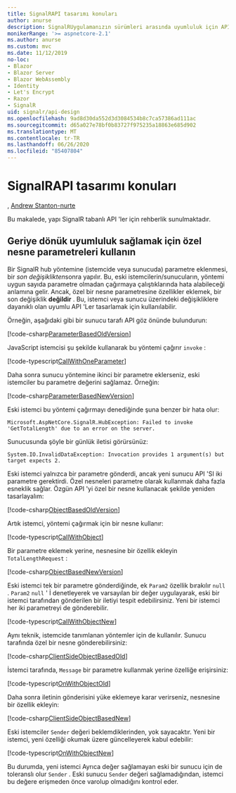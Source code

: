 ```yaml
---
title: SignalRAPI tasarımı konuları
author: anurse
description: SignalRUygulamanızın sürümleri arasında uyumluluk için API 'leri tasarlamayı öğrenin.
monikerRange: '>= aspnetcore-2.1'
ms.author: anurse
ms.custom: mvc
ms.date: 11/12/2019
no-loc:
- Blazor
- Blazor Server
- Blazor WebAssembly
- Identity
- Let's Encrypt
- Razor
- SignalR
uid: signalr/api-design
ms.openlocfilehash: 9ad8d30da552d3d3084534b8c7ca57386ad111ac
ms.sourcegitcommit: d65a027e78bf0b83727f975235a18863e685d902
ms.translationtype: MT
ms.contentlocale: tr-TR
ms.lasthandoff: 06/26/2020
ms.locfileid: "85407804"
---
```

# <a name="signalr-api-design-considerations"></a>SignalRAPI tasarımı konuları

, [Andrew Stanton-nurte](https://twitter.com/anurse)

Bu makalede, yapı SignalR tabanlı API 'ler için rehberlik sunulmaktadır.

## <a name="use-custom-object-parameters-to-ensure-backwards-compatibility"></a>Geriye dönük uyumluluk sağlamak için özel nesne parametreleri kullanın

Bir SignalR hub yöntemine (istemcide veya sunucuda) parametre eklenmesi, bir *son değişiklikten*sonra yapılır. Bu, eski istemcilerin/sunucuların, yöntemi uygun sayıda parametre olmadan çağırmaya çalıştıklarında hata alabileceği anlamına gelir. Ancak, özel bir nesne parametresine özellikler eklemek, bir son değişiklik **değildir** . Bu, istemci veya sunucu üzerindeki değişikliklere dayanıklı olan uyumlu API 'Ler tasarlamak için kullanılabilir.

Örneğin, aşağıdaki gibi bir sunucu tarafı API göz önünde bulundurun:

[!code-csharp[ParameterBasedOldVersion](api-design/sample/Samples.cs?name=ParameterBasedOldVersion)]

JavaScript istemcisi şu şekilde kullanarak bu yöntemi çağırır `invoke` :

[!code-typescript[CallWithOneParameter](api-design/sample/Samples.ts?name=CallWithOneParameter)]

Daha sonra sunucu yöntemine ikinci bir parametre eklerseniz, eski istemciler bu parametre değerini sağlamaz. Örneğin:

[!code-csharp[ParameterBasedNewVersion](api-design/sample/Samples.cs?name=ParameterBasedNewVersion)]

Eski istemci bu yöntemi çağırmayı denediğinde şuna benzer bir hata olur:

```
Microsoft.AspNetCore.SignalR.HubException: Failed to invoke 'GetTotalLength' due to an error on the server.
```

Sunucusunda şöyle bir günlük iletisi görürsünüz:

```
System.IO.InvalidDataException: Invocation provides 1 argument(s) but target expects 2.
```

Eski istemci yalnızca bir parametre gönderdi, ancak yeni sunucu API 'SI iki parametre gerektirdi. Özel nesneleri parametre olarak kullanmak daha fazla esneklik sağlar. Özgün API 'yi özel bir nesne kullanacak şekilde yeniden tasarlayalım:

[!code-csharp[ObjectBasedOldVersion](api-design/sample/Samples.cs?name=ObjectBasedOldVersion)]

Artık istemci, yöntemi çağırmak için bir nesne kullanır:

[!code-typescript[CallWithObject](api-design/sample/Samples.ts?name=CallWithObject)]

Bir parametre eklemek yerine, nesnesine bir özellik ekleyin `TotalLengthRequest` :

[!code-csharp[ObjectBasedNewVersion](api-design/sample/Samples.cs?name=ObjectBasedNewVersion&highlight=4,9-13)]

Eski istemci tek bir parametre gönderdiğinde, ek `Param2` özellik bırakılır `null` . `Param2` `null` ' İ denetleyerek ve varsayılan bir değer uygulayarak, eski bir istemci tarafından gönderilen bir iletiyi tespit edebilirsiniz. Yeni bir istemci her iki parametreyi de gönderebilir.

[!code-typescript[CallWithObjectNew](api-design/sample/Samples.ts?name=CallWithObjectNew)]

Aynı teknik, istemcide tanımlanan yöntemler için de kullanılır. Sunucu tarafında özel bir nesne gönderebilirsiniz:

[!code-csharp[ClientSideObjectBasedOld](api-design/sample/Samples.cs?name=ClientSideObjectBasedOld)]

İstemci tarafında, `Message` bir parametre kullanmak yerine özelliğe erişirsiniz:

[!code-typescript[OnWithObjectOld](api-design/sample/Samples.ts?name=OnWithObjectOld)]

Daha sonra iletinin gönderisini yüke eklemeye karar verirseniz, nesnesine bir özellik ekleyin:

[!code-csharp[ClientSideObjectBasedNew](api-design/sample/Samples.cs?name=ClientSideObjectBasedNew&highlight=5)]

Eski istemciler `Sender` değeri beklemdiklerinden, yok sayacaktır. Yeni bir istemci, yeni özelliği okumak üzere güncelleyerek kabul edebilir:

[!code-typescript[OnWithObjectNew](api-design/sample/Samples.ts?name=OnWithObjectNew&highlight=2-5)]

Bu durumda, yeni istemci Ayrıca değer sağlamayan eski bir sunucu için de toleranslı olur `Sender` . Eski sunucu `Sender` değeri sağlamadığından, istemci bu değere erişmeden önce varolup olmadığını kontrol eder.
